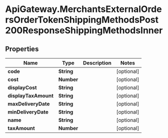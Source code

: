 # ApiGateway.MerchantsExternalOrdersOrderTokenShippingMethodsPost200ResponseShippingMethodsInner

## Properties

Name | Type | Description | Notes
------------ | ------------- | ------------- | -------------
**code** | **String** |  | [optional] 
**cost** | **Number** |  | [optional] 
**displayCost** | **String** |  | [optional] 
**displayTaxAmount** | **String** |  | [optional] 
**maxDeliveryDate** | **String** |  | [optional] 
**minDeliveryDate** | **String** |  | [optional] 
**name** | **String** |  | [optional] 
**taxAmount** | **Number** |  | [optional] 



